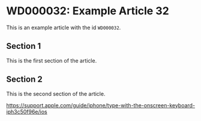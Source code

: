 # WD000032: Example Article 32

This is an example article with the id `WD000032`.

## Section 1

This is the first section of the article.

## Section 2

This is the second section of the article.

https://support.apple.com/guide/iphone/type-with-the-onscreen-keyboard-iph3c50f96e/ios
